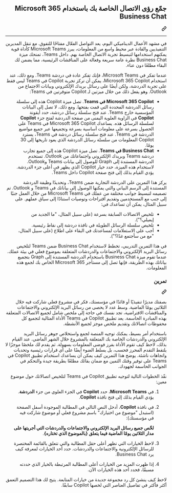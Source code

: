 <div class="Box-sc-g0xbh4-0 eoaCFS js-snippet-clipboard-copy-unpositioned undefined" data-hpc="true"><article class="markdown-body entry-content container-lg" itemprop="text"><div class="markdown-heading" dir="rtl"><h1 tabindex="-1" class="heading-element" dir="rtl">جمّع رؤى الاتصال الخاصة بك باستخدام Microsoft 365 Business Chat</h1><a id="user-content-جمّع-رؤى-الاتصال-الخاصة-بك-باستخدام-microsoft-365-business-chat" class="anchor" aria-label="Permalink: جمّع رؤى الاتصال الخاصة بك باستخدام Microsoft 365 Business Chat" href="#جمّع-رؤى-الاتصال-الخاصة-بك-باستخدام-microsoft-365-business-chat"><svg class="octicon octicon-link" viewBox="0 0 16 16" version="1.1" width="16" height="16" aria-hidden="true"><path d="m7.775 3.275 1.25-1.25a3.5 3.5 0 1 1 4.95 4.95l-2.5 2.5a3.5 3.5 0 0 1-4.95 0 .751.751 0 0 1 .018-1.042.751.751 0 0 1 1.042-.018 1.998 1.998 0 0 0 2.83 0l2.5-2.5a2.002 2.002 0 0 0-2.83-2.83l-1.25 1.25a.751.751 0 0 1-1.042-.018.751.751 0 0 1-.018-1.042Zm-4.69 9.64a1.998 1.998 0 0 0 2.83 0l1.25-1.25a.751.751 0 0 1 1.042.018.751.751 0 0 1 .018 1.042l-1.25 1.25a3.5 3.5 0 1 1-4.95-4.95l2.5-2.5a3.5 3.5 0 0 1 4.95 0 .751.751 0 0 1-.018 1.042.751.751 0 0 1-1.042.018 1.998 1.998 0 0 0-2.83 0l-2.5 2.5a1.998 1.998 0 0 0 0 2.83Z"></path></svg></a></div>
<hr>
<p dir="rtl">في مشهد الأعمال الديناميكي اليوم، يعد التواصل الفعّال مفتاحًا للتفوق. مع تنقل المديرين التنفيذيين والقادة عبر محيط واسع من المعلومات، يبرز Microsoft Teams كأداة قوية يمكنهم استخدامها لتبسيط تجربة الاتصال الخاصة بهم. داخل Teams، تمنحك ميزة Business Chat نظرة عامة سريعة وفعالة على المناقشات الرئيسية، مما يضمن لك البقاء مطلعًا دون عناء.</p>
<p dir="rtl">عندما تفكر في Microsoft Teams، فإنك تفكر عادة في دردشة Teams. ومع ذلك، عند استخدام Microsoft 365 Copilot، يمكن أن تركز تجربة Copilot في Teams ليس فقط على تجربة الدردشة، ولكن أيضًا على رسائل بريدك الإلكتروني وبيانات الاجتماع من Outlook. وهو يفعل ذلك من خلال ميزتين لـ Copilot متوفرتين في Teams:</p>
<ul dir="rtl">
<li><strong>Microsoft 365 Copilot في Teams</strong>. تصل ميزة Copilot هذه إلى سلسلة رسائل الدردشة المحددة التي قمت بفتحها. ومع ذلك، لا تصل إلى البيانات المؤسسية خارج Teams. عند فتح سلسلة رسائل دردشة، حدد أيقونة <strong>Copilot</strong> في الزاوية العلوية اليمنى من صفحة الدردشة لفتح جزء <strong>Copilot</strong> لسلسلة الرسائل هذه. يساعدك Microsoft 365 Copilot في Teams على الحصول بسرعة على معلومات أساسية بسرعة وتجميعها عبر جميع مواضيع الدردشة في Teams. عند فتح سلسلة رسائل دردشة في Teams، يسترد Copilot المعلومات من سلسلة رسائل الدردشة الذي يعود تاريخها إلى 30 يومًا.</li>
<li><strong>Business Chat في Teams</strong>. تصل ميزة Copilot هذه إلى جميع تجارب دردشة Teams وبريدك الإلكتروني واجتماعاتك من Outlook. تستخدم الدردشة المستندة إلى Graph للوصول إلى بيانات Teams وOutlook. لاستخدام هذه الميزة، حدد خيار Copilot الذي يظهر في أعلى جزء الدردشة. يؤدي القيام بذلك إلى فتح صفحة Copilot داخل Teams.</li>
</ul>
<p dir="rtl">يركز هذا التمرين على الدردشة التجارية ضمن Teams، وتحديدًا وظيفة الدردشة المستندة إلى الرسم البياني والتي يمكنها الوصول إلى بياناتك في Teams و Outlook. تم تصميمه لتبسيط جوانب مختلفة من عملك في Microsoft Teams من خلال العمل جنبًا إلى جنب مع المستخدمين وتقديم اقتراحات وتوصيات استنادًا إلى سياق عملهم. على سبيل المثال، يمكن أن تساعدك في:</p>
<ul dir="rtl">
<li>تلخيص الاتصالات السابقة بسرعة (على سبيل المثال، "ما الجديد من إيميلي؟").</li>
<li>تلخيص سلسلة الرسائل الطويلة في نافذة دردشة إلى نقاط رئيسية.</li>
<li>أجب على الاستعلامات لمساعدتك في البقاء على اطلاع (على سبيل المثال، "مع من سأجتمع غدًا؟").</li>
</ul>
<p dir="rtl">في هذا التمرين التدريبي، تخطط لاستخدام Business Chat ضمن Teams لتلخيص رسائل البريد الإلكتروني والاجتماعات والدردشات المتعلقة بموضوع فعلي في بيئة عملك. عندما تقوم ميزة Business Chat باستخدام الدردشة المستندة إلى Graph بتجميع بياناتك بهذه الطريقة، فإنها تصل إلى مستأجر Microsoft 365 الخاص بك لجمع هذه المعلومات.<br></p>
<div class="markdown-heading" dir="rtl"><h3 tabindex="-1" class="heading-element" dir="rtl">تمرين</h3><a id="user-content-تمرين" class="anchor" aria-label="Permalink: تمرين" href="#تمرين"><svg class="octicon octicon-link" viewBox="0 0 16 16" version="1.1" width="16" height="16" aria-hidden="true"><path d="m7.775 3.275 1.25-1.25a3.5 3.5 0 1 1 4.95 4.95l-2.5 2.5a3.5 3.5 0 0 1-4.95 0 .751.751 0 0 1 .018-1.042.751.751 0 0 1 1.042-.018 1.998 1.998 0 0 0 2.83 0l2.5-2.5a2.002 2.002 0 0 0-2.83-2.83l-1.25 1.25a.751.751 0 0 1-1.042-.018.751.751 0 0 1-.018-1.042Zm-4.69 9.64a1.998 1.998 0 0 0 2.83 0l1.25-1.25a.751.751 0 0 1 1.042.018.751.751 0 0 1 .018 1.042l-1.25 1.25a3.5 3.5 0 1 1-4.95-4.95l2.5-2.5a3.5 3.5 0 0 1 4.95 0 .751.751 0 0 1-.018 1.042.751.751 0 0 1-1.042.018 1.998 1.998 0 0 0-2.83 0l-2.5 2.5a1.998 1.998 0 0 0 0 2.83Z"></path></svg></a></div>
<p dir="rtl">بصفتك مديرًا تنفيذيًا أو قائدًا في مؤسستك، فكر في مشروع فعلي شاركت فيه خلال الثلاثين يومًا الماضية. وسط عدد لا يحصى من رسائل البريد الإلكتروني والاجتماعات والمناقشات الافتراضية، تجد نفسك في حاجة إلى ملخص شامل لجميع الاتصالات المتعلقة بهذه المبادرة الحاسمة. يعد تطبيق Copilot في Teams الأداة المثالية لتجميع كل محفوظات اتصالاتك وتقديم ملخص موجز لجميع الأنشطة.</p>
<p dir="rtl">باستخدام أمر بسيط، يمكنك توجيه المنصة لجمع واستخلاص جوهر رسائل البريد الإلكتروني والدردشات الخاصة بك المتعلقة بالمشروع خلال الشهر الماضي. عند القيام بذلك، لاحظ كيف تقوم الأداة بفرز فوضى المعلومات بسهولة. ثم يقدم لك ملخصًا موجزًا لا يلتقط التقدم المحرز فحسب، بل يسلط الضوء أيضًا على أي قرارات رئيسية وتحديات واتجاهات ناشئة. يوضح هذا التمرين كيف يمكن أن يساعدك استخدام تطبيق Copilot في Teams على توفير وقتك الثمين مع ضمان بقائك مطلعًا بطريقة جيدة والتحكم في الجوانب الحاسمة لجهودك.</p>
<p dir="rtl">نفّذ الخطوات التالية لتوجيه تطبيق Copilot في Teams لتلخيص اتصالاتك حول موضوع معين:<br></p>
<ol dir="rtl">
<li>
<p dir="rtl">في <strong>Microsoft Teams</strong>، حدد <strong>Copilot</strong> في الجزء العلوي من جزء <strong>الدردشة</strong>. يؤدي القيام بذلك إلى فتح نافذة <strong>Copilot</strong>.</p>
</li>
<li>
<p dir="rtl">في نافذة <strong>Copilot</strong>، أدخل النص التالي في المطالبة الموجودة أسفل الصفحة (استبدل "موضوع من اختيارك" باسم مشروع فعلي أو موضوع شاركت فيه في مؤسستك):</p>
<p dir="rtl"><strong>لخّص جميع رسائل البريد الإلكتروني والاجتماعات والدردشات التي أجريتها على مدار الثلاثين يومًا الماضية فيما يتعلق {بالموضوع الذي تختاره}</strong>.</p>
</li>
<li>
<p dir="rtl">لاحظ الخيارات التي تظهر أعلى حقل المطالبة والتي تتعلق بالقائمة المختصرة للرسائل الإلكترونية والاجتماعات والدردشات. حدد أحد الخيارات لمعرفة كيف يرد Business Chat.</p>
</li>
<li>
<p dir="rtl">إذا ظهرت المزيد من الخيارات أعلى المطالبة المرتبطة بالخيار الذي حددته مسبقًا، فحدد أحد هذه الخيارات الآن.</p>
</li>
</ol>
<p dir="rtl">لاحظ كيف ينشئ كل رد مجموعة جديدة من خيارات المتابعة. يتيح لك هذا التصميم التعمق أكثر فأكثر في تفاصيل العناصر التي لخصها Copilot سابقًا.</p>
</article></div>
